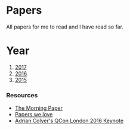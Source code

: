 # Papers
All papers for me to read and I have read so far.

# Year
1. [2017]()
2. [2016]()
3. [2015]()

### Resources
- [The Morning Paper](http://blog.acolyer.org/)
- [Papers we love](https://github.com/papers-we-love/papers-we-love)
- [Adrian Colyer's QCon London 2016 Keynote](https://gist.github.com/acolyer/e31a7421e210832c5ae9)
